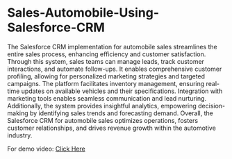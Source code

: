 # Sales-Automobile-Using-Salesforce-CRM

The Salesforce CRM implementation for automobile sales streamlines the entire sales process, enhancing efficiency and customer satisfaction. Through this system, sales teams can manage leads, track customer interactions, and automate follow-ups. It enables comprehensive customer profiling, allowing for personalized marketing strategies and targeted campaigns. The platform facilitates inventory management, ensuring real-time updates on available vehicles and their specifications. Integration with marketing tools enables seamless communication and lead nurturing. Additionally, the system provides insightful analytics, empowering decision-making by identifying sales trends and forecasting demand. Overall, the Salesforce CRM for automobile sales optimizes operations, fosters customer relationships, and drives revenue growth within the automotive industry.


For demo video: [Click Here](https://drive.google.com/file/d/1geZz1vTUwqTKjQ2KlX3oC6LFTyhK0ayM/view?usp=drivesdk)
